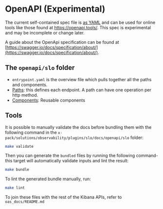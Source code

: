 # OpenAPI (Experimental)

The current self-contained spec file is [as YAML](https://raw.githubusercontent.com/elastic/kibana/master/x-pack/plugins/observability/docs/openapi/slo/bundled.yaml) and can be used for online tools like those found at <https://openapi.tools/>.
This spec is experimental and may be incomplete or change later.

A guide about the OpenApi specification can be found at [https://swagger.io/docs/specification/about/](https://swagger.io/docs/specification/about/).

## The `openapi/slo` folder

- `entrypoint.yaml` is the overview file which pulls together all the paths and components.
- [Paths](paths/README.md): this defines each endpoint. A path can have one operation per http method.
- [Components](components/README.md): Reusable components

## Tools

It is possible to manually validate the docs before bundling them with the following
command in the `x-pack/solutions/observability/plugins/slo/docs/openapi/slo` folder:

```bash
make validate
```

Then you can generate the `bundled` files by running the following command- this target will automatically validate inputs and lint the result:

```bash
make bundle
```

To lint the generated bundle manually, run:

```bash
make lint
```

To join these files with the rest of the Kibana APIs, refer to `oas_docs/README.md`
